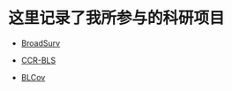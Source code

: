 # 这里记录了我所参与的科研项目

* [BroadSurv](/学海无涯/科研/BroadSurv.md)
  
* [CCR-BLS](/学海无涯/科研/CCR-BLS.md)
  
* [BLCov](/学海无涯/科研/BLCov.md)